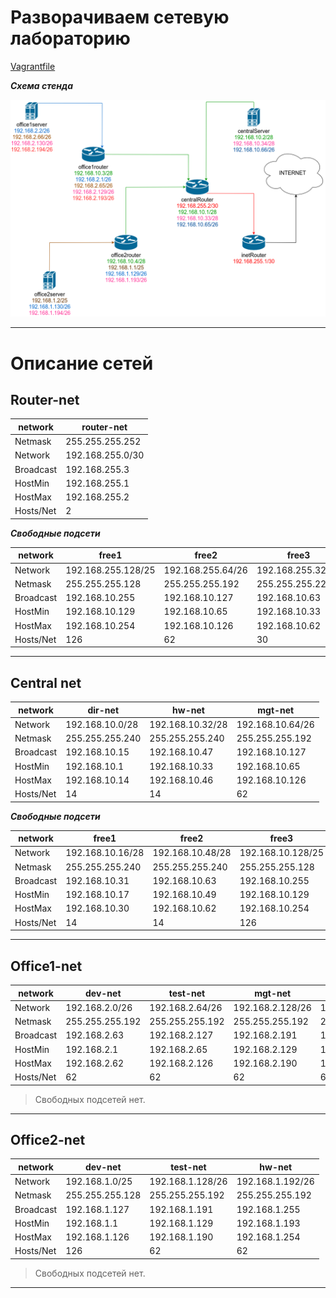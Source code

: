 # Разворачиваем сетевую лабораторию

[Vagrantfile](Vagrantfile)

***Схема стенда***

![Схема стенда](netlab.png)

---

# **Описание сетей**

## **Router-net**
|network  | router-net       |
|---------|------------------|
|Netmask  | 255.255.255.252  |
|Network  | 192.168.255.0/30 |
|Broadcast| 192.168.255.3    |
|HostMin  | 192.168.255.1    |
|HostMax  | 192.168.255.2    |
|Hosts/Net| 2                |

***Свободные подсети***
 
|network  | free1            | free2           | free3           | free4           | free5          | free6          |
|---------|------------------|-----------------|-----------------|-----------------|----------------|----------------|
|Network  |192.168.255.128/25|192.168.255.64/26|192.168.255.32/27|192.168.255.16/28|192.168.255.8/29|192.168.255.4/30|
|Netmask  |255.255.255.128   |255.255.255.192  |255.255.255.224  |255.255.255.240  |255.255.255.248 |255.255.255.252 |
|Broadcast|192.168.10.255    |192.168.10.127   |192.168.10.63    |192.168.10.31    |192.168.10.15   |192.168.10.7    |
|HostMin  |192.168.10.129    |192.168.10.65    |192.168.10.33    |192.168.10.17    |192.168.10.9    |192.168.10.5    |
|HostMax  |192.168.10.254    |192.168.10.126   |192.168.10.62    |192.168.10.30    |192.168.10.14   |192.168.10.6    |
|Hosts/Net|126               |62               |30               |14               |6               |2               | 


---

## **Central net**

|network  | dir-net         | hw-net          | mgt-net         |
|---------|-----------------|-----------------|-----------------|
|Network  | 192.168.10.0/28 | 192.168.10.32/28| 192.168.10.64/26|
|Netmask  | 255.255.255.240 | 255.255.255.240 | 255.255.255.192 |
|Broadcast| 192.168.10.15   | 192.168.10.47   | 192.168.10.127  |
|HostMin  | 192.168.10.1    | 192.168.10.33   | 192.168.10.65   |
|HostMax  | 192.168.10.14   | 192.168.10.46   | 192.168.10.126  |
|Hosts/Net| 14              | 14              | 62              |

***Свободные подсети***

|network  | free1            | free2           | free3            |
|---------|------------------|-----------------|------------------|
|Network  | 192.168.10.16/28 | 192.168.10.48/28| 192.168.10.128/25|
|Netmask  | 255.255.255.240  | 255.255.255.240 | 255.255.255.128  | 
|Broadcast| 192.168.10.31    | 192.168.10.63   | 192.168.10.255   |
|HostMin  | 192.168.10.17    | 192.168.10.49   | 192.168.10.129   |
|HostMax  | 192.168.10.30    | 192.168.10.62   | 192.168.10.254   |
|Hosts/Net| 14               | 14              | 126              |

---

## **Office1-net**

|network  | dev-net         | test-net        | mgt-net          | hw-net           |
|---------|-----------------|-----------------|------------------|------------------|
|Network  | 192.168.2.0/26  | 192.168.2.64/26 | 192.168.2.128/26 | 192.168.2.192/26 |
|Netmask  | 255.255.255.192 | 255.255.255.192 | 255.255.255.192  | 255.255.255.192  |
|Broadcast| 192.168.2.63    | 192.168.2.127   | 192.168.2.191    | 192.168.2.255    |
|HostMin  | 192.168.2.1     | 192.168.2.65    | 192.168.2.129    | 192.168.2.193    |
|HostMax  | 192.168.2.62    | 192.168.2.126   | 192.168.2.190    | 192.168.2.254    |
|Hosts/Net| 62              | 62              | 62               | 62

> Свободных подсетей нет.

---

## **Office2-net**

|network  | dev-net         | test-net         | hw-net           |
|---------|-----------------|------------------|------------------|
|Network  | 192.168.1.0/25  | 192.168.1.128/26 | 192.168.1.192/26 |
|Netmask  | 255.255.255.128 | 255.255.255.192  | 255.255.255.192  |
|Broadcast| 192.168.1.127   | 192.168.1.191    | 192.168.1.255    |
|HostMin  | 192.168.1.1     | 192.168.1.129    | 192.168.1.193    |
|HostMax  | 192.168.1.126   | 192.168.1.190    | 192.168.1.254    |
|Hosts/Net| 126             | 62               | 62               |

> Свободных подсетей нет.

---